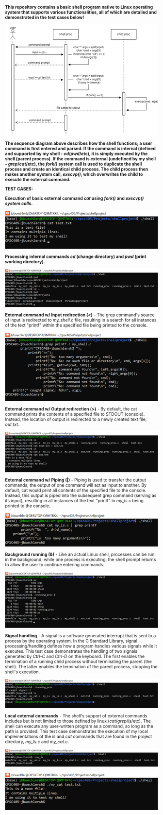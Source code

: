 **This repository contains a basic shell program native to Linux operating system
that supports various functionalities, all of which are detailed and demonstrated
in the test cases below!**

![img1](./images/LLdiag.drawio.png)

**The sequence diagram above describes how the shell functions; a user command is 
first entered and parsed. If the command is internal (defined and supported
by my shell - *cd*/*pwd*/etc), it is simply executed by the shell (parent process). 
If the command is external (undefined by my shell - *grep*/*cat*/etc), the *fork()* system
call is used to duplicate the shell process and create an identical child process. The child
process then makes another system call, *execvp()*, which overwrites the child to execute
the external command.**

**TEST CASES:**

**Execution of basic external command *cat* using *fork()* and *execvp() system calls*.**

![img1](./images/forkandexec.png)

**Processing internal commands *cd* (change directory) and *pwd* (print working directory).**

![img1](./images/cdandpwd.png)

**External command w/ Input redirection (<)** - The grep command's source of input is redirected to *my_shell.c*
file, resulting in a search for all instances of the text "printf" within the specified 
file being printed to the console.

![img1](./images/inputredir.png)

**External command w/ Output redirection (>)** - By default, the cat command prints the contents of a specified file
to STDOUT (console). Instead, the location of output is redirected to a newly created text file, *out.txt*.

![img1](./images/outputredir.png)

**External command w/ Piping (|)** - Piping is used to transfer the output commands; the output of one command will
act as input to another. By default, cat would print all contents of the specified file to the console. Instead,
this output is piped into the subsequent grep command (serving as its input), resulting in all instances
of the text "printf" in *my_ls.c* being printed to the console.

![img1](./images/pipecmds.png)

**Background running (&)** - Like an actual Linux shell, processes can be run in the background; while one process is executing, the shell prompt returns to allow the user to continue entering commands.

![img1](./images/bckgrndrun.png)

**Signal handling** - A signal is a software generated interrupt that is sent to a process by the operating system. In the C Standard Library, signal processing/handling defines how a program handles various signals while it executes. This test case demonstrates the handling of two signals generated
by *Ctrl-C* and *Ctrl-D* on the keyboard. The first enables the termination of a running child process without terminating the parent (the shell). The latter enables the termination of the parent process, stopping the shell's execution.

![img1](./images/signals.png)

**Local external commands** - The shell's support of external commands includes but is not limited to those defined by linux (*cat*/*grep*/*ls*/etc). The shell can execute any user-written program as a command, so long as the path is provided. This test case demonstrates the execution of my local implementations of the *ls* and *cat* commands that are found in the project directory, *my_ls.c* and *my_cat.c*.

![img1](./images/localls.png)

![img1](./images/localcat.png)
